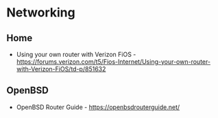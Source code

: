 # Networking

## Home
* Using your own router with Verizon FiOS - https://forums.verizon.com/t5/Fios-Internet/Using-your-own-router-with-Verizon-FiOS/td-p/851632

## OpenBSD
* OpenBSD Router Guide - https://openbsdrouterguide.net/